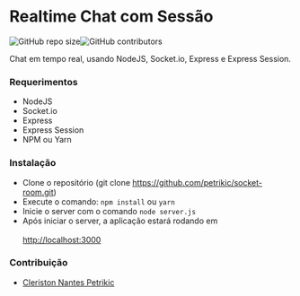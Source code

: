  # Realtime Chat com Sessão
 ![GitHub repo size](https://img.shields.io/github/repo-size/petrikic/socket-room)![GitHub contributors](https://img.shields.io/github/contributors/petrikic/socket-room)

Chat em tempo real, usando NodeJS, Socket.io, Express e Express Session.


### Requerimentos
* NodeJS
* Socket.io
* Express
* Express Session
* NPM ou Yarn


### Instalação
* Clone o repositório (git clone https://github.com/petrikic/socket-room.git)
* Execute o comando: `npm install` ou `yarn`
* Inicie o server com o comando `node server.js`
* Após iniciar o server, a aplicação estará rodando em <br> <br>[http://localhost:3000](http://localhost:3000)

### Contribuição

- [Cleriston Nantes Petrikic](http://github.com/petrikic)
